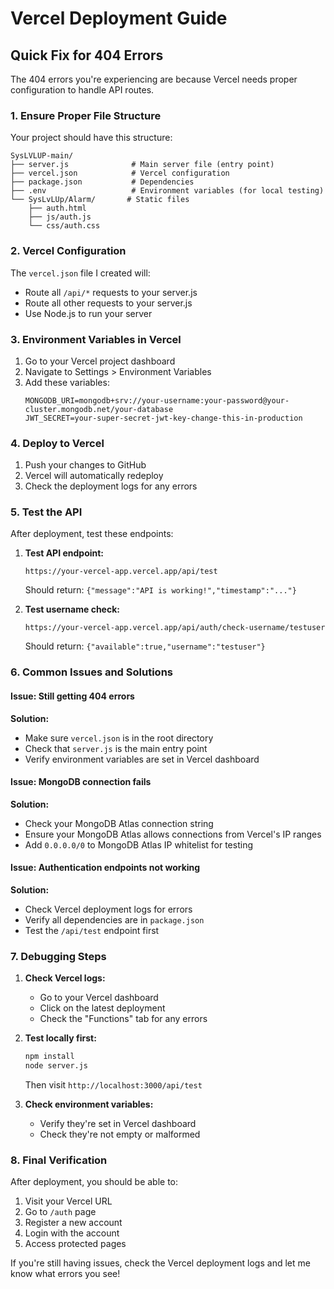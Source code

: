 # Vercel Deployment Guide

## Quick Fix for 404 Errors

The 404 errors you're experiencing are because Vercel needs proper configuration to handle API routes.

### 1. Ensure Proper File Structure

Your project should have this structure:
```
SysLVLUP-main/
├── server.js              # Main server file (entry point)
├── vercel.json            # Vercel configuration
├── package.json           # Dependencies
├── .env                   # Environment variables (for local testing)
└── SysLvLUp/Alarm/       # Static files
    ├── auth.html
    ├── js/auth.js
    └── css/auth.css
```

### 2. Vercel Configuration

The `vercel.json` file I created will:
- Route all `/api/*` requests to your server.js
- Route all other requests to your server.js
- Use Node.js to run your server

### 3. Environment Variables in Vercel

1. Go to your Vercel project dashboard
2. Navigate to Settings > Environment Variables
3. Add these variables:
   ```
   MONGODB_URI=mongodb+srv://your-username:your-password@your-cluster.mongodb.net/your-database
   JWT_SECRET=your-super-secret-jwt-key-change-this-in-production
   ```

### 4. Deploy to Vercel

1. Push your changes to GitHub
2. Vercel will automatically redeploy
3. Check the deployment logs for any errors

### 5. Test the API

After deployment, test these endpoints:

1. **Test API endpoint:**
   ```
   https://your-vercel-app.vercel.app/api/test
   ```
   Should return: `{"message":"API is working!","timestamp":"..."}`

2. **Test username check:**
   ```
   https://your-vercel-app.vercel.app/api/auth/check-username/testuser
   ```
   Should return: `{"available":true,"username":"testuser"}`

### 6. Common Issues and Solutions

#### Issue: Still getting 404 errors
**Solution:**
- Make sure `vercel.json` is in the root directory
- Check that `server.js` is the main entry point
- Verify environment variables are set in Vercel dashboard

#### Issue: MongoDB connection fails
**Solution:**
- Check your MongoDB Atlas connection string
- Ensure your MongoDB Atlas allows connections from Vercel's IP ranges
- Add `0.0.0.0/0` to MongoDB Atlas IP whitelist for testing

#### Issue: Authentication endpoints not working
**Solution:**
- Check Vercel deployment logs for errors
- Verify all dependencies are in `package.json`
- Test the `/api/test` endpoint first

### 7. Debugging Steps

1. **Check Vercel logs:**
   - Go to your Vercel dashboard
   - Click on the latest deployment
   - Check the "Functions" tab for any errors

2. **Test locally first:**
   ```bash
   npm install
   node server.js
   ```
   Then visit `http://localhost:3000/api/test`

3. **Check environment variables:**
   - Verify they're set in Vercel dashboard
   - Check they're not empty or malformed

### 8. Final Verification

After deployment, you should be able to:
1. Visit your Vercel URL
2. Go to `/auth` page
3. Register a new account
4. Login with the account
5. Access protected pages

If you're still having issues, check the Vercel deployment logs and let me know what errors you see!
